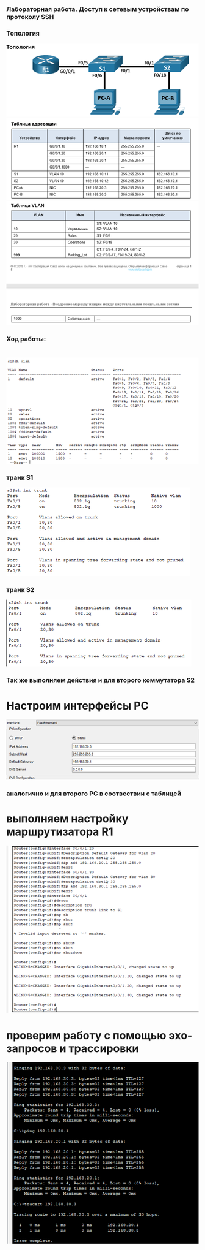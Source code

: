 ### Лабораторная работа. Доступ к сетевым устройствам по протоколу SSH

### Топология
![](https://github.com/Chausy/DZ/blob/16f6c3ef782bf6c04d918639e58396be96eab86c/lab6/%D1%82%D0%BE%D0%BF%D0%BE%D0%BB%D0%BE%D0%B3%D0%B8%D1%8F.PNG)
![](https://github.com/Chausy/DZ/blob/f314636125900f7388935908a55da80598c960e6/lab6/%D1%82%D0%B0%D0%B1%D0%BB%D0%B8%D1%86%D0%B0%20%D0%B0%D0%B4%D1%80%D0%B5%D1%81%D0%B0%D1%86%D0%B8%D0%B8.PNG)
![](https://github.com/Chausy/DZ/blob/e4948012c9349fb8ec8dd9d825ae1dd4b085405c/lab6/%D1%82%D0%B0%D0%B1%D0%BB%D0%B8%D1%86%D0%B0%20%D0%B2%D0%BB%D0%B0%D0%BD.PNG)



### Ход работы:  
# 
![](https://github.com/Chausy/DZ/blob/c4353d1d71d425f0b8a23aad2e9ecc341dfc1752/lab6/%D1%81%D0%BE%D0%B7%D0%B4%D0%B0%D0%BB%D0%B8%20vlan%20%D0%BD%D0%B0%20%D0%BA%D0%BE%D0%BC%D0%BC%D1%83%D1%82%D0%B0%D1%82%D0%BE%D1%80%D0%B5%2C%20%D0%B2%D1%8B%D0%BF%D0%BE%D0%BB%D0%BD%D1%8F%D0%B5%D0%BC%20%D0%B0%D0%BD%D0%B0%D0%BB%D0%BE%D0%B3%D0%B8%D1%87%D0%BD%D1%8B%D0%B5%20%D0%B4%D0%B5%D0%B9%D1%81%D1%82%D0%B2%D0%B8%D1%8F%20%D0%BD%D0%B0%20S2.PNG)  
### транк S1
![](https://github.com/Chausy/DZ/blob/4db4287e3648a69d82527070a0a5233f1f0ffecb/lab6/%D0%A2%D1%80%D0%B0%D0%BD%D0%BA%20s1.PNG)  

### транк S2
![](https://github.com/Chausy/DZ/blob/e196635396431c787c4240264328483945ab9ac9/lab6/%D0%A2%D1%80%D0%B0%D0%BD%D0%BA%20s2.PNG)  

### Так же выполняем действия и для второго коммутатора S2

# Настроим интерфейсы PC
![](https://github.com/Chausy/DZ/blob/c4353d1d71d425f0b8a23aad2e9ecc341dfc1752/lab6/%D1%83%D1%81%D1%82%D0%B0%D0%BD%D0%BE%D0%B2%D0%B8%D0%BC%20Ip%20%D0%BA%D0%BE%D0%BC%D0%BF%D0%BE%D0%B2%20%D0%B0%D0%BD%D0%B0%D0%BB%D0%BE%D0%B3%D0%B8%D1%87%D0%BD%D0%BE%D0%B3%D0%BE%20%D0%B4%D0%BB%D1%8F%20%D0%B2%D1%82%D0%BE%D1%80%D0%BE%D0%B3%D0%BE.PNG)   
### аналогично и для второго PC в соотвествии с таблицей

  
# выполняем настройку маршрутизатора R1
![](https://github.com/Chausy/DZ/blob/c4353d1d71d425f0b8a23aad2e9ecc341dfc1752/lab6/gjlbynthatqcs%20R1.PNG)  




# проверим работу с помощью эхо-запросов и трассировки
![](https://github.com/Chausy/DZ/blob/98590e4b25836577d71785c565347e503902004d/lab6/%D1%8D%D1%85%D0%BE%20%D0%B7%D0%B0%D0%BF%D1%80%D0%BE%D1%81%D1%8B%20%D0%B8%20%D1%82%D1%80%D0%B0%D1%81%D0%B5%D1%80%D1%82.PNG)  


